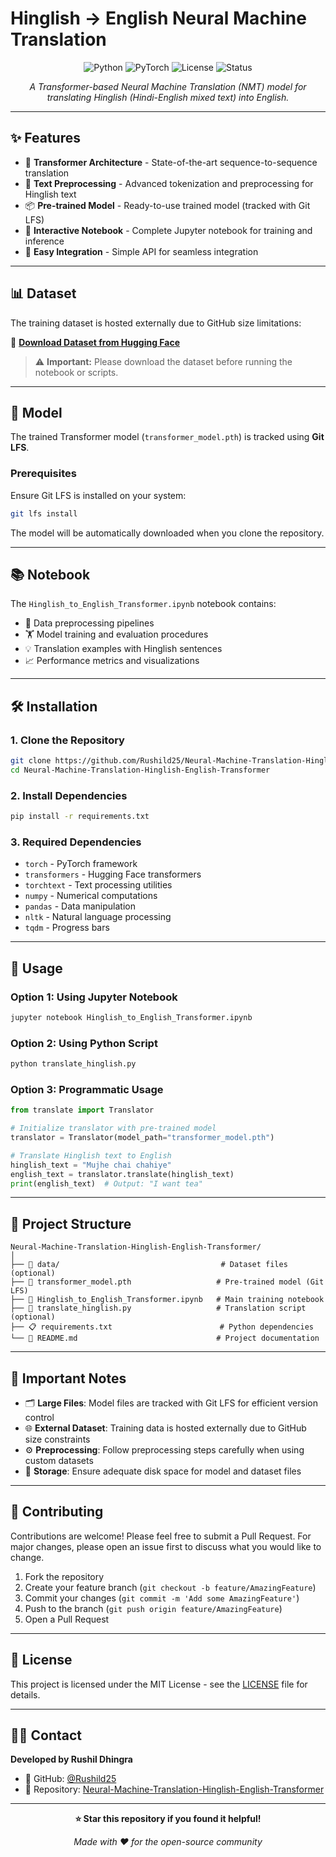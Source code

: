 # Hinglish → English Neural Machine Translation

<div align="center">

![Python](https://img.shields.io/badge/python-v3.7+-blue.svg)
![PyTorch](https://img.shields.io/badge/PyTorch-v1.8+-red.svg)
![License](https://img.shields.io/badge/license-MIT-green.svg)
![Status](https://img.shields.io/badge/status-active-brightgreen.svg)

*A Transformer-based Neural Machine Translation (NMT) model for translating Hinglish (Hindi-English mixed text) into English.*

</div>

---

## ✨ Features

- 🤖 **Transformer Architecture** - State-of-the-art sequence-to-sequence translation
- 🔧 **Text Preprocessing** - Advanced tokenization and preprocessing for Hinglish text
- 📦 **Pre-trained Model** - Ready-to-use trained model (tracked with Git LFS)
- 📓 **Interactive Notebook** - Complete Jupyter notebook for training and inference
- 🚀 **Easy Integration** - Simple API for seamless integration

---

## 📊 Dataset

The training dataset is hosted externally due to GitHub size limitations:

🔗 **[Download Dataset from Hugging Face](https://huggingface.co/datasets/nateraw/english-to-hinglish/viewer/default/train?views%5B%5D=train)**

> ⚠️ **Important:** Please download the dataset before running the notebook or scripts.

---

## 🧠 Model

The trained Transformer model (`transformer_model.pth`) is tracked using **Git LFS**. 

### Prerequisites
Ensure Git LFS is installed on your system:
```bash
git lfs install
```

The model will be automatically downloaded when you clone the repository.

---

## 📚 Notebook

The `Hinglish_to_English_Transformer.ipynb` notebook contains:

- 📝 Data preprocessing pipelines
- 🏋️ Model training and evaluation procedures  
- 💡 Translation examples with Hinglish sentences
- 📈 Performance metrics and visualizations

---

## 🛠️ Installation

### 1. Clone the Repository
```bash
git clone https://github.com/Rushild25/Neural-Machine-Translation-Hinglish-English-Transformer.git
cd Neural-Machine-Translation-Hinglish-English-Transformer
```

### 2. Install Dependencies
```bash
pip install -r requirements.txt
```

### 3. Required Dependencies
- `torch` - PyTorch framework
- `transformers` - Hugging Face transformers
- `torchtext` - Text processing utilities
- `numpy` - Numerical computations
- `pandas` - Data manipulation
- `nltk` - Natural language processing
- `tqdm` - Progress bars

---

## 🚀 Usage

### Option 1: Using Jupyter Notebook
```bash
jupyter notebook Hinglish_to_English_Transformer.ipynb
```

### Option 2: Using Python Script
```bash
python translate_hinglish.py
```

### Option 3: Programmatic Usage
```python
from translate import Translator

# Initialize translator with pre-trained model
translator = Translator(model_path="transformer_model.pth")

# Translate Hinglish text to English
hinglish_text = "Mujhe chai chahiye"
english_text = translator.translate(hinglish_text)
print(english_text)  # Output: "I want tea"
```

---

## 📁 Project Structure

```
Neural-Machine-Translation-Hinglish-English-Transformer/
│
├── 📂 data/                                    # Dataset files (optional)
├── 🧠 transformer_model.pth                   # Pre-trained model (Git LFS)
├── 📓 Hinglish_to_English_Transformer.ipynb   # Main training notebook
├── 🐍 translate_hinglish.py                   # Translation script (optional)
├── 📋 requirements.txt                        # Python dependencies
└── 📖 README.md                               # Project documentation
```

---

## 📝 Important Notes

- 🗂️ **Large Files**: Model files are tracked with Git LFS for efficient version control
- 🌐 **External Dataset**: Training data is hosted externally due to GitHub size constraints  
- ⚙️ **Preprocessing**: Follow preprocessing steps carefully when using custom datasets
- 💾 **Storage**: Ensure adequate disk space for model and dataset files

---

## 🤝 Contributing

Contributions are welcome! Please feel free to submit a Pull Request. For major changes, please open an issue first to discuss what you would like to change.

1. Fork the repository
2. Create your feature branch (`git checkout -b feature/AmazingFeature`)
3. Commit your changes (`git commit -m 'Add some AmazingFeature'`)
4. Push to the branch (`git push origin feature/AmazingFeature`)
5. Open a Pull Request

---

## 📄 License

This project is licensed under the MIT License - see the [LICENSE](LICENSE) file for details.

---

## 👨‍💻 Contact

**Developed by Rushil Dhingra**

- 🐙 GitHub: [@Rushild25](https://github.com/Rushild25)
- 🔗 Repository: [Neural-Machine-Translation-Hinglish-English-Transformer](https://github.com/Rushild25/Neural-Machine-Translation-Hinglish-English-Transformer)

---

<div align="center">

**⭐ Star this repository if you found it helpful!**

*Made with ❤️ for the open-source community*

</div>
